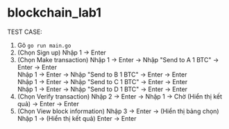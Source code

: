 # blockchain_lab1

TEST CASE:
1. Gõ `go run main.go`
2. (Chọn Sign up) Nhập 1 -> Enter
3. (Chọn Make transaction) Nhập 1 -> Enter -> Nhập "Send to A 1 BTC" -> Enter -> Enter  
Nhập 1 -> Enter -> Nhập "Send to B 1 BTC" -> Enter -> Enter  
Nhập 1 -> Enter -> Nhập "Send to C 1 BTC" -> Enter -> Enter  
Nhập 1 -> Enter -> Nhập "Send to D 1 BTC" -> Enter -> Enter  
4. (Chọn Verify transaction) Nhập 2 -> Enter -> Nhập 1 -> Chờ (Hiển thị kết quả) -> Enter -> Enter
5. (Chọn View block information) Nhập 3 -> Enter -> (Hiển thị bảng chọn) Nhập 1 -> (Hiển thị kết quả) Enter -> Enter
